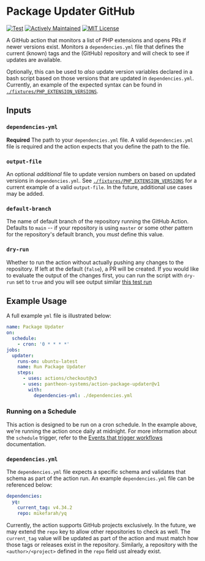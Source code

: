 # Package Updater GitHub 

[![Test](https://github.com/pantheon-systems/action-package-updater/actions/workflows/test.yml/badge.svg)](https://github.com/pantheon-systems/action-package-updater/actions/workflows/test.yml)
[![Actively Maintained](https://img.shields.io/badge/Pantheon-Actively%20Maintained-yellow?logo=pantheon&color=FFDC28)](https://docs.pantheon.io/oss-support-levels#actively-maintained-support)
[![MIT License](https://img.shields.io/github/license/pantheon-systems/action-package-updater)](https://github.com/pantheon-systems/action-package-updater/blob/main/LICENSE)


A GitHub action that monitors a list of PHP extensions and opens PRs if newer versions exist. Monitors a `dependencies.yml` file that defines the current (known) tags and the (GitHub) repository and will check to see if updates are available. 

Optionally, this can be used to _also_ update version variables declared in a bash script based on those versions that are updated in `dependencies.yml`. Currently, an example of the expected syntax can be found in [`./fixtures/PHP_EXTENSION_VERSIONS`](https://github.com/pantheon-systems/action-package-updater/blob/main/fixtures/PHP_EXTENSION_VERSIONS).

## Inputs
### `dependencies-yml`
**Required** The path to your `dependencies.yml` file. A valid `dependencies.yml` file is required and the action expects that you define the path to the file.

### `output-file`
An optional _additional_ file to update version numbers on based on updated versions in `dependencies.yml`. See [`./fixtures/PHP_EXTENSION_VERSIONS`](https://github.com/pantheon-systems/action-package-updater/blob/main/fixtures/PHP_EXTENSION_VERSIONS) for a current example of a valid `output-file`. In the future, additional use cases may be added.

### `default-branch`
The name of default branch of the repository running the GitHub Action. Defaults to `main` -- if your repository is using `master` or some other pattern for the repository's default branch, you _must_ define this value.

### `dry-run`
Whether to run the action without actually pushing any changes to the repository. If left at the default (`false`), a PR will be created. If you would like to evaluate the output of the changes first, you can run the script with `dry-run` set to `true` and you will see output similar [this test run](https://github.com/pantheon-systems/action-package-updater/actions/runs/5534246116/jobs/10098927317#step:3:119)

## Example Usage
A full example `yml` file is illustrated below:

```yaml
name: Package Updater
on:
  schedule:
    - cron: '0 * * * *'
jobs:
  updater:
    runs-on: ubuntu-latest
	name: Run Package Updater
	steps:
	  - uses: actions/checkout@v3
	  - uses: pantheon-systems/action-package-updater@v1
	    with:
		  dependencies-yml: ./dependencies.yml
```

### Running on a Schedule
This action is designed to be run on a cron schedule. In the example above, we're running the action once daily at midnight. For more information about the `schedule` trigger, refer to the [Events that trigger workflows](https://docs.github.com/en/actions/using-workflows/events-that-trigger-workflows#schedule) documentation.

### `dependencies.yml`
The `dependencies.yml` file expects a specific schema and validates that schema as part of the action run. An example `dependencies.yml` file can be referenced below:

```yaml
dependencies:
  yq:
    current_tag: v4.34.2
    repo: mikefarah/yq

```

Currently, the action supports GitHub projects exclusively. In the future, we may extend the `repo` key to allow other repositories to check as well. The `current_tag` value will be updated as part of the action and must match how those tags or releases exist in the repository. Similarly, a repository with the `<author>/<project>` defined in the `repo` field ust already exist.